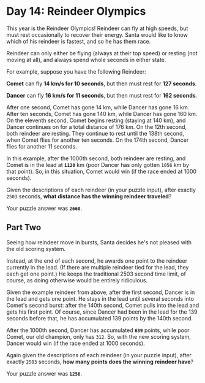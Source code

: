 # Day 14: Reindeer Olympics

This year is the Reindeer Olympics! Reindeer can fly at high speeds,
but must rest occasionally to recover their energy. Santa would like
to know which of his reindeer is fastest, and so he has them race.

Reindeer can only either be flying (always at their top speed) or
resting (not moving at all), and always spend whole seconds in either
state.

For example, suppose you have the following Reindeer:

**Comet** can fly **14 km/s for 10 seconds**, but then must rest for **127 seconds**.

**Dancer** can fly **16 km/s for 11 seconds**, but then must rest for **162 seconds**.

After one second, Comet has gone 14 km, while Dancer has gone 16 km.
After ten seconds, Comet has gone 140 km, while Dancer has gone 160
km. On the eleventh second, Comet begins resting (staying at 140 km),
and Dancer continues on for a total distance of 176 km. On the 12th
second, both reindeer are resting. They continue to rest until the
138th second, when Comet flies for another ten seconds. On the 174th
second, Dancer flies for another 11 seconds.

In this example, after the 1000th second, both reindeer are resting,
and Comet is in the lead at **`1120`** km (poor Dancer has only gotten `1056`
km by that point). So, in this situation, Comet would win (if the race
ended at 1000 seconds).

Given the descriptions of each reindeer (in your puzzle input), after
exactly `2503` seconds, **what distance has the winning reindeer traveled**?

Your puzzle answer was **`2660`**.

## Part Two

Seeing how reindeer move in bursts, Santa decides he's not pleased
with the old scoring system.

Instead, at the end of each second, he awards one point to the
reindeer currently in the lead. (If there are multiple reindeer tied
for the lead, they each get one point.) He keeps the traditional 2503
second time limit, of course, as doing otherwise would be entirely
ridiculous.

Given the example reindeer from above, after the first second, Dancer
is in the lead and gets one point. He stays in the lead until several
seconds into Comet's second burst: after the 140th second, Comet pulls
into the lead and gets his first point. Of course, since Dancer had
been in the lead for the 139 seconds before that, he has accumulated
139 points by the 140th second.

After the 1000th second, Dancer has accumulated **`689`** points, while poor
Comet, our old champion, only has `312`. So, with the new scoring
system, Dancer would win (if the race ended at 1000 seconds).

Again given the descriptions of each reindeer (in your puzzle input),
after exactly `2503` seconds, **how many points does the winning reindeer
have**?

Your puzzle answer was **`1256`**.

